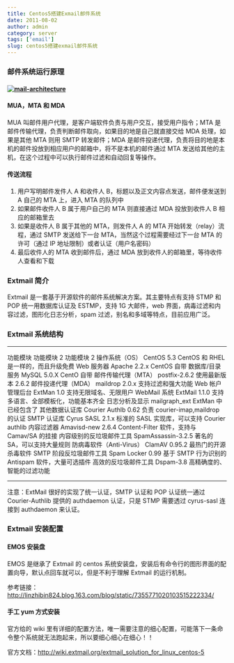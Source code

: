 ```yaml
---
title: Centos5搭建Exmail邮件系统
date: 2011-08-02
author: admin
category: server
tags: ['email']
slug: centos5搭建exmail邮件系统
---
```


### 邮件系统运行原理

#### [![mail-architecture](/wp-content/uploads/2011/08/mail-architecture.gif 'mail-architecture')](/wp-content/uploads/2011/08/mail-architecture.gif)

#### MUA，MTA 和 MDA

MUA 叫邮件用户代理，是客户端软件负责与用户交互，接受用户指令；MTA 是邮件传输代理，负责判断邮件取向，如果目的地是自己就直接交给 MDA 处理，如果是其他 MTA 则用 SMTP 转发邮件；MDA 是邮件投递代理，负责将目的地是本机的邮件投放到相应用户的邮箱中，将不是本机的邮件通过 MTA 发送给其他的主机，在这个过程中可以执行邮件过滤和自动回复等操作。

#### 传送流程

1.  用户写明邮件发件人 A 和收件人 B，标题以及正文内容点发送，邮件便发送到 A 自己的 MTA 上，进入 MTA 的队列中
2.  如果邮件收件人 B 属于用户自己的 MTA 则直接通过 MDA 投放到收件人 B 相应的邮箱里去
3.  如果是收件人 B 属于其他的 MTA，则发件人 A 的 MTA 开始转发（relay）流程，通过 SMTP 发送给下一台 MTA，当然这个过程需要经过下一台 MTA 的许可（通过 IP 地址限制）或者认证（用户名密码）
4.  最后收件人的 MTA 收到邮件后，通过 MDA 放到收件人的邮箱里，等待收件人查看和下载

### Extmail 简介

Extmail 是一套基于开源软件的邮件系统解决方案。其主要特点有支持 STMP 和 POP 统一用数据库认证及 ESTMP，支持 1G 大邮件，web 界面，病毒过滤和内容过滤，图形化日志分析，spam 过滤，别名和多域等特点，目前应用广泛。

### Extmail 系统结构

---

功能模块 功能模块 2 功能模块 2
操作系统（OS） CentOS 5.3 CentOS 和 RHEL 是一样的，而且升级免费
Web 服务器 Apache 2.2.x CentOS 自带
数据库/目录服务 MySQL 5.0.X CentO 自带
邮件传输代理（MTA） postfix-2.6.2 使用最新版本 2.6.2
邮件投递代理（MDA） maildrop 2.0.x 支持过滤和强大功能
Web 帐户管理后台 ExtMan 1.0 支持无限域名、无限用户
WebMail 系统 ExtMail 1.1.0 支持多语言、全部模板化，功能基本齐全
日志分析及显示 mailgraph_ext ExtMan 中已经包含了
其他数据认证库 Courier Authlb 0.62 负责 courier-imap,maildrop 的认证
SMTP 认证库 Cyrus SASL 2.1.x 标准的 SASL 实现库，可以支持 Courier authlib
内容过滤器 Amavisd-new 2.6.4 Content-Filter 软件，支持与 Camav/SA 的挂接
内容级别的反垃圾邮件工具 SpamAssassin-3.2.5 著名的 SA，可以支持大量规则
防病毒软件（Anti-Virus） ClamAV 0.95.2 最热门的开源杀毒软件
SMTP 阶段反垃圾邮件工具 Spam Locker 0.99 基于 SMTP 行为识别的 Antispam 软件，大量可选插件
高效的反垃圾邮件工具 Dspam-3.8 高精确度的、智能的过滤功能

---

注意：ExtMail 很好的实现了统一认证，SMTP 认证和 POP 认证统一通过 Courier-Authlib 提供的 authdaemon 认证，只是 STMP 需要透过 cyrus-sasl 连接到 authdaemon 来认证。

### Extmail 安装配置

#### EMOS 安装盘

EMOS 是继承了 Extmail 的 centos 系统安装盘，安装后有命令行的图形界面的配置向导，默认点回车就可以，但是不利于理解 Extmail 的运行机制。

参考链接：http://linzhibin824.blog.163.com/blog/static/7355771020103515222334/

#### 手工 yum 方式安装

官方给的 wiki 里有详细的配置方法，唯一需要注意的细心配置，可能落下一条命令整个系统就无法跑起来，所以要细心细心在细心！！

官方文档：<http://wiki.extmail.org/extmail_solution_for_linux_centos-5>
